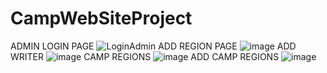 # CampWebSiteProject
ADMIN LOGIN PAGE
![LoginAdmin](https://user-images.githubusercontent.com/57727223/148950603-c8f72dfc-3624-46f3-bce6-88e277b6e81d.png)
ADD REGION PAGE
![image](https://user-images.githubusercontent.com/57727223/148950626-3c41e2a8-8145-4da6-bf3b-23510b898a47.png)
ADD WRITER
![image](https://user-images.githubusercontent.com/57727223/148950737-db280769-9140-4cba-b390-03f69945e522.png)
CAMP REGIONS
![image](https://user-images.githubusercontent.com/57727223/148950854-659b4c37-51cb-4e6a-a427-a6ca0e8da497.png)
ADD CAMP REGIONS
![image](https://user-images.githubusercontent.com/57727223/148950952-4e524c25-7867-44e5-97be-c9656b5542bf.png)


